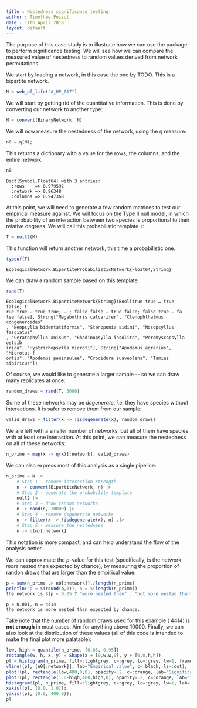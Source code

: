 ```yaml
---
title : Nestedness significance testing
author : Timothée Poisot
date : 11th April 2018
layout: default
---
```





The purpose of this case study is to illustrate how we can use the package to
perform significance testing. We will see how we can compare the measured value
of nestedness to random values derived from network permutations.

We start by loading a network, in this case the one by TODO. This is a bipartite
network.

````julia
N = web_of_life("A_HP_017")
````





We will start by getting rid of the quantitative information. This is done by
converting our network to another type:

````julia
M = convert(BinaryNetwork, N)
````





We will now measure the nestedness of the network, using the $\eta$ measure:

````julia
n0 = η(M);
````





This returns a dictionary with a value for the rows, the columns, and the entire
network.

````julia
n0
````


````
Dict{Symbol,Float64} with 3 entries:
  :rows    => 0.979592
  :network => 0.96348
  :columns => 0.947368
````





At this point, we will need to generate a few random matrices to test our
empirical measure against. We will focus on the Type II null model, in which the
probability of an interaction between two species is proportional to their
relative degrees. We will call this probabilistic template `T`:

````julia
T = null2(M)
````





This function will return another network, this time a probabilistic one.

````julia
typeof(T)
````


````
EcologicalNetwork.BipartiteProbabilisticNetwork{Float64,String}
````





We can draw a random sample based on this template:

````julia
rand(T)
````


````
EcologicalNetwork.BipartiteNetwork{String}(Bool[true true … true false; t
rue true … true true; … ; false false … true false; false true … fa
lse false], String["Megabothris calcarifer", "Ctenophthalmus congeneroides"
, "Neopsylla bidentatiformis", "Stenoponia sidimi", "Nosopsyllus fasciatus"
, "Ceratophyllus anisus", "Rhadinopsylla insolita", "Peromyscopsylla ostsib
irica", "Hystrichopsylla microti"], String["Apodemus agrarius", "Microtus f
ortis", "Apodemus peninsulae", "Crocidura suaveolens", "Tamias sibiricus"])
````





Of course, we would like to generate a larger sample -- so we can draw many
replicates at once:

````julia
random_draws = rand(T, 5000)
````





Some of these networks may be *degenerate*, *i.e.* they have species without
interactions. It is safer to remove them from our sample:

````julia
valid_draws = filter(x -> !isdegenerate(x), random_draws)
````





We are left with a smaller number of networks, but all of them have species
with at least one interaction. At this point, we can measure the nestedness
on all of these networks:

````julia
n_prime = map(x -> η(x)[:network], valid_draws)
````





We can also express most of this analysis as a single pipeline:

````julia
n_prime = N |>
    # Step 1 - remove interaction strength
    n -> convert(BipartiteNetwork, n) |>
    # Step 2 - generate the probability template
    null2 |>
    # Step 3 - draw random networks
    n -> rand(n, 10000) |>
    # Step 4 - remove degenerate networks
    n -> filter(x -> !isdegenerate(x), n) .|>
    # Step 5 - measure the nestedness
    n -> η(n)[:network]
````





This notation is more compact, and can help understand the flow of the analysis
better.

We can approximate the *p*-value for this test (specifically, is the network
*more* nested than expected by chance), by measuring the proportion of randon
draws that are larger than the empirical value:

````julia
p = sum(n_prime .> n0[:network])./length(n_prime)
println("p ≈ $(round(p,3)), n = $(length(n_prime))
the network is $(p < 0.05 ? "more nested than" : "not more nested than") expected by chance.")
````


````
p ≈ 0.001, n = 4414
the network is more nested than expected by chance.
````





Take note that the number of random draws used for this example (
4414) is **not enough** in most cases. Aim for anything above 10000.
Finally, we can also look at the distribution of these values (all of this code
is intended to make the final plot more palatable):

````julia
low, high = quantile(n_prime, [0.05, 0.95])
rectangle(w, h, x, y) = Shape(x + [0,w,w,0], y + [0,0,h,h])
pl = histogram(n_prime, fill=:lightgrey, c=:grey, lc=:grey, lw=1, framestyle=:zerolines, lab="Random draws", size=(900,300));
vline!(pl, [n0[:network]], lab="Empirical value", c=:black, ls=:dot);
plot!(pl, rectangle(low,400,0,0), opacity=.2, c=:orange, lab="Significance threshold", lw=0, lc=:orange);
plot!(pl, rectangle(1.0-high,400,high,0), opacity=.2, c=:orange, lab="", lw=0);
histogram!(pl, n_prime, fill=:lightgrey, c=:grey, lc=:grey, lw=1, lab="");
xaxis!(pl, (0.0, 1.0));
yaxis!(pl, (0.0, 400.0));
pl
````



<div id="78023b4b-3786-468e-b629-50d7af6d845a" style="width:900px;height:300px;"></div>
<script>
PLOT = document.getElementById('78023b4b-3786-468e-b629-50d7af6d845a');
Plotly.plot(PLOT, [{"xaxis":"x1","fill":"tozeroy","yaxis":"y1","x":[0.28,0.28,0.30000000000000004,0.30000000000000004,0.28,0.28],"showlegend":true,"mode":"lines","fillcolor":"rgba(211, 211, 211, 1.000)","name":"Random draws","line":{"color":"rgba(128, 128, 128, 1.000)","dash":"solid","width":1},"y":[1.0,0.0,0.0,1.0,1.0,1.0],"type":"scatter"},{"xaxis":"x1","fill":"tozeroy","yaxis":"y1","x":[0.3,0.3,0.32,0.32,0.3,0.3],"showlegend":false,"mode":"lines","fillcolor":"rgba(211, 211, 211, 1.000)","name":"Random draws","line":{"color":"rgba(128, 128, 128, 1.000)","dash":"solid","width":1},"y":[2.0,0.0,0.0,2.0,2.0,2.0],"type":"scatter"},{"xaxis":"x1","fill":"tozeroy","yaxis":"y1","x":[0.32,0.32,0.34,0.34,0.32,0.32],"showlegend":false,"mode":"lines","fillcolor":"rgba(211, 211, 211, 1.000)","name":"Random draws","line":{"color":"rgba(128, 128, 128, 1.000)","dash":"solid","width":1},"y":[5.0,0.0,0.0,5.0,5.0,5.0],"type":"scatter"},{"xaxis":"x1","fill":"tozeroy","yaxis":"y1","x":[0.33999999999999997,0.33999999999999997,0.36,0.36,0.33999999999999997,0.33999999999999997],"showlegend":false,"mode":"lines","fillcolor":"rgba(211, 211, 211, 1.000)","name":"Random draws","line":{"color":"rgba(128, 128, 128, 1.000)","dash":"solid","width":1},"y":[7.0,0.0,0.0,7.0,7.0,7.0],"type":"scatter"},{"xaxis":"x1","fill":"tozeroy","yaxis":"y1","x":[0.36,0.36,0.38,0.38,0.36,0.36],"showlegend":false,"mode":"lines","fillcolor":"rgba(211, 211, 211, 1.000)","name":"Random draws","line":{"color":"rgba(128, 128, 128, 1.000)","dash":"solid","width":1},"y":[15.0,0.0,0.0,15.0,15.0,15.0],"type":"scatter"},{"xaxis":"x1","fill":"tozeroy","yaxis":"y1","x":[0.38,0.38,0.4,0.4,0.38,0.38],"showlegend":false,"mode":"lines","fillcolor":"rgba(211, 211, 211, 1.000)","name":"Random draws","line":{"color":"rgba(128, 128, 128, 1.000)","dash":"solid","width":1},"y":[18.0,0.0,0.0,18.0,18.0,18.0],"type":"scatter"},{"xaxis":"x1","fill":"tozeroy","yaxis":"y1","x":[0.4,0.4,0.42000000000000004,0.42000000000000004,0.4,0.4],"showlegend":false,"mode":"lines","fillcolor":"rgba(211, 211, 211, 1.000)","name":"Random draws","line":{"color":"rgba(128, 128, 128, 1.000)","dash":"solid","width":1},"y":[26.0,0.0,0.0,26.0,26.0,26.0],"type":"scatter"},{"xaxis":"x1","fill":"tozeroy","yaxis":"y1","x":[0.42,0.42,0.44,0.44,0.42,0.42],"showlegend":false,"mode":"lines","fillcolor":"rgba(211, 211, 211, 1.000)","name":"Random draws","line":{"color":"rgba(128, 128, 128, 1.000)","dash":"solid","width":1},"y":[21.0,0.0,0.0,21.0,21.0,21.0],"type":"scatter"},{"xaxis":"x1","fill":"tozeroy","yaxis":"y1","x":[0.44,0.44,0.46,0.46,0.44,0.44],"showlegend":false,"mode":"lines","fillcolor":"rgba(211, 211, 211, 1.000)","name":"Random draws","line":{"color":"rgba(128, 128, 128, 1.000)","dash":"solid","width":1},"y":[47.0,0.0,0.0,47.0,47.0,47.0],"type":"scatter"},{"xaxis":"x1","fill":"tozeroy","yaxis":"y1","x":[0.45999999999999996,0.45999999999999996,0.48,0.48,0.45999999999999996,0.45999999999999996],"showlegend":false,"mode":"lines","fillcolor":"rgba(211, 211, 211, 1.000)","name":"Random draws","line":{"color":"rgba(128, 128, 128, 1.000)","dash":"solid","width":1},"y":[59.0,0.0,0.0,59.0,59.0,59.0],"type":"scatter"},{"xaxis":"x1","fill":"tozeroy","yaxis":"y1","x":[0.48,0.48,0.5,0.5,0.48,0.48],"showlegend":false,"mode":"lines","fillcolor":"rgba(211, 211, 211, 1.000)","name":"Random draws","line":{"color":"rgba(128, 128, 128, 1.000)","dash":"solid","width":1},"y":[104.0,0.0,0.0,104.0,104.0,104.0],"type":"scatter"},{"xaxis":"x1","fill":"tozeroy","yaxis":"y1","x":[0.5,0.5,0.52,0.52,0.5,0.5],"showlegend":false,"mode":"lines","fillcolor":"rgba(211, 211, 211, 1.000)","name":"Random draws","line":{"color":"rgba(128, 128, 128, 1.000)","dash":"solid","width":1},"y":[146.0,0.0,0.0,146.0,146.0,146.0],"type":"scatter"},{"xaxis":"x1","fill":"tozeroy","yaxis":"y1","x":[0.52,0.52,0.54,0.54,0.52,0.52],"showlegend":false,"mode":"lines","fillcolor":"rgba(211, 211, 211, 1.000)","name":"Random draws","line":{"color":"rgba(128, 128, 128, 1.000)","dash":"solid","width":1},"y":[114.0,0.0,0.0,114.0,114.0,114.0],"type":"scatter"},{"xaxis":"x1","fill":"tozeroy","yaxis":"y1","x":[0.54,0.54,0.56,0.56,0.54,0.54],"showlegend":false,"mode":"lines","fillcolor":"rgba(211, 211, 211, 1.000)","name":"Random draws","line":{"color":"rgba(128, 128, 128, 1.000)","dash":"solid","width":1},"y":[178.0,0.0,0.0,178.0,178.0,178.0],"type":"scatter"},{"xaxis":"x1","fill":"tozeroy","yaxis":"y1","x":[0.56,0.56,0.5800000000000001,0.5800000000000001,0.56,0.56],"showlegend":false,"mode":"lines","fillcolor":"rgba(211, 211, 211, 1.000)","name":"Random draws","line":{"color":"rgba(128, 128, 128, 1.000)","dash":"solid","width":1},"y":[196.0,0.0,0.0,196.0,196.0,196.0],"type":"scatter"},{"xaxis":"x1","fill":"tozeroy","yaxis":"y1","x":[0.58,0.58,0.6,0.6,0.58,0.58],"showlegend":false,"mode":"lines","fillcolor":"rgba(211, 211, 211, 1.000)","name":"Random draws","line":{"color":"rgba(128, 128, 128, 1.000)","dash":"solid","width":1},"y":[280.0,0.0,0.0,280.0,280.0,280.0],"type":"scatter"},{"xaxis":"x1","fill":"tozeroy","yaxis":"y1","x":[0.6,0.6,0.62,0.62,0.6,0.6],"showlegend":false,"mode":"lines","fillcolor":"rgba(211, 211, 211, 1.000)","name":"Random draws","line":{"color":"rgba(128, 128, 128, 1.000)","dash":"solid","width":1},"y":[261.0,0.0,0.0,261.0,261.0,261.0],"type":"scatter"},{"xaxis":"x1","fill":"tozeroy","yaxis":"y1","x":[0.62,0.62,0.64,0.64,0.62,0.62],"showlegend":false,"mode":"lines","fillcolor":"rgba(211, 211, 211, 1.000)","name":"Random draws","line":{"color":"rgba(128, 128, 128, 1.000)","dash":"solid","width":1},"y":[304.0,0.0,0.0,304.0,304.0,304.0],"type":"scatter"},{"xaxis":"x1","fill":"tozeroy","yaxis":"y1","x":[0.64,0.64,0.66,0.66,0.64,0.64],"showlegend":false,"mode":"lines","fillcolor":"rgba(211, 211, 211, 1.000)","name":"Random draws","line":{"color":"rgba(128, 128, 128, 1.000)","dash":"solid","width":1},"y":[328.0,0.0,0.0,328.0,328.0,328.0],"type":"scatter"},{"xaxis":"x1","fill":"tozeroy","yaxis":"y1","x":[0.66,0.66,0.68,0.68,0.66,0.66],"showlegend":false,"mode":"lines","fillcolor":"rgba(211, 211, 211, 1.000)","name":"Random draws","line":{"color":"rgba(128, 128, 128, 1.000)","dash":"solid","width":1},"y":[283.0,0.0,0.0,283.0,283.0,283.0],"type":"scatter"},{"xaxis":"x1","fill":"tozeroy","yaxis":"y1","x":[0.6799999999999999,0.6799999999999999,0.7,0.7,0.6799999999999999,0.6799999999999999],"showlegend":false,"mode":"lines","fillcolor":"rgba(211, 211, 211, 1.000)","name":"Random draws","line":{"color":"rgba(128, 128, 128, 1.000)","dash":"solid","width":1},"y":[310.0,0.0,0.0,310.0,310.0,310.0],"type":"scatter"},{"xaxis":"x1","fill":"tozeroy","yaxis":"y1","x":[0.7,0.7,0.72,0.72,0.7,0.7],"showlegend":false,"mode":"lines","fillcolor":"rgba(211, 211, 211, 1.000)","name":"Random draws","line":{"color":"rgba(128, 128, 128, 1.000)","dash":"solid","width":1},"y":[319.0,0.0,0.0,319.0,319.0,319.0],"type":"scatter"},{"xaxis":"x1","fill":"tozeroy","yaxis":"y1","x":[0.72,0.72,0.74,0.74,0.72,0.72],"showlegend":false,"mode":"lines","fillcolor":"rgba(211, 211, 211, 1.000)","name":"Random draws","line":{"color":"rgba(128, 128, 128, 1.000)","dash":"solid","width":1},"y":[275.0,0.0,0.0,275.0,275.0,275.0],"type":"scatter"},{"xaxis":"x1","fill":"tozeroy","yaxis":"y1","x":[0.74,0.74,0.76,0.76,0.74,0.74],"showlegend":false,"mode":"lines","fillcolor":"rgba(211, 211, 211, 1.000)","name":"Random draws","line":{"color":"rgba(128, 128, 128, 1.000)","dash":"solid","width":1},"y":[279.0,0.0,0.0,279.0,279.0,279.0],"type":"scatter"},{"xaxis":"x1","fill":"tozeroy","yaxis":"y1","x":[0.76,0.76,0.78,0.78,0.76,0.76],"showlegend":false,"mode":"lines","fillcolor":"rgba(211, 211, 211, 1.000)","name":"Random draws","line":{"color":"rgba(128, 128, 128, 1.000)","dash":"solid","width":1},"y":[207.0,0.0,0.0,207.0,207.0,207.0],"type":"scatter"},{"xaxis":"x1","fill":"tozeroy","yaxis":"y1","x":[0.78,0.78,0.8,0.8,0.78,0.78],"showlegend":false,"mode":"lines","fillcolor":"rgba(211, 211, 211, 1.000)","name":"Random draws","line":{"color":"rgba(128, 128, 128, 1.000)","dash":"solid","width":1},"y":[191.0,0.0,0.0,191.0,191.0,191.0],"type":"scatter"},{"xaxis":"x1","fill":"tozeroy","yaxis":"y1","x":[0.8,0.8,0.8200000000000001,0.8200000000000001,0.8,0.8],"showlegend":false,"mode":"lines","fillcolor":"rgba(211, 211, 211, 1.000)","name":"Random draws","line":{"color":"rgba(128, 128, 128, 1.000)","dash":"solid","width":1},"y":[151.0,0.0,0.0,151.0,151.0,151.0],"type":"scatter"},{"xaxis":"x1","fill":"tozeroy","yaxis":"y1","x":[0.82,0.82,0.84,0.84,0.82,0.82],"showlegend":false,"mode":"lines","fillcolor":"rgba(211, 211, 211, 1.000)","name":"Random draws","line":{"color":"rgba(128, 128, 128, 1.000)","dash":"solid","width":1},"y":[105.0,0.0,0.0,105.0,105.0,105.0],"type":"scatter"},{"xaxis":"x1","fill":"tozeroy","yaxis":"y1","x":[0.84,0.84,0.86,0.86,0.84,0.84],"showlegend":false,"mode":"lines","fillcolor":"rgba(211, 211, 211, 1.000)","name":"Random draws","line":{"color":"rgba(128, 128, 128, 1.000)","dash":"solid","width":1},"y":[70.0,0.0,0.0,70.0,70.0,70.0],"type":"scatter"},{"xaxis":"x1","fill":"tozeroy","yaxis":"y1","x":[0.86,0.86,0.88,0.88,0.86,0.86],"showlegend":false,"mode":"lines","fillcolor":"rgba(211, 211, 211, 1.000)","name":"Random draws","line":{"color":"rgba(128, 128, 128, 1.000)","dash":"solid","width":1},"y":[42.0,0.0,0.0,42.0,42.0,42.0],"type":"scatter"},{"xaxis":"x1","fill":"tozeroy","yaxis":"y1","x":[0.88,0.88,0.9,0.9,0.88,0.88],"showlegend":false,"mode":"lines","fillcolor":"rgba(211, 211, 211, 1.000)","name":"Random draws","line":{"color":"rgba(128, 128, 128, 1.000)","dash":"solid","width":1},"y":[31.0,0.0,0.0,31.0,31.0,31.0],"type":"scatter"},{"xaxis":"x1","fill":"tozeroy","yaxis":"y1","x":[0.9,0.9,0.92,0.92,0.9,0.9],"showlegend":false,"mode":"lines","fillcolor":"rgba(211, 211, 211, 1.000)","name":"Random draws","line":{"color":"rgba(128, 128, 128, 1.000)","dash":"solid","width":1},"y":[21.0,0.0,0.0,21.0,21.0,21.0],"type":"scatter"},{"xaxis":"x1","fill":"tozeroy","yaxis":"y1","x":[0.9199999999999999,0.9199999999999999,0.94,0.94,0.9199999999999999,0.9199999999999999],"showlegend":false,"mode":"lines","fillcolor":"rgba(211, 211, 211, 1.000)","name":"Random draws","line":{"color":"rgba(128, 128, 128, 1.000)","dash":"solid","width":1},"y":[11.0,0.0,0.0,11.0,11.0,11.0],"type":"scatter"},{"xaxis":"x1","fill":"tozeroy","yaxis":"y1","x":[0.94,0.94,0.96,0.96,0.94,0.94],"showlegend":false,"mode":"lines","fillcolor":"rgba(211, 211, 211, 1.000)","name":"Random draws","line":{"color":"rgba(128, 128, 128, 1.000)","dash":"solid","width":1},"y":[1.0,0.0,0.0,1.0,1.0,1.0],"type":"scatter"},{"xaxis":"x1","fill":"tozeroy","yaxis":"y1","x":[0.96,0.96,0.98,0.98,0.96,0.96],"showlegend":false,"mode":"lines","fillcolor":"rgba(211, 211, 211, 1.000)","name":"Random draws","line":{"color":"rgba(128, 128, 128, 1.000)","dash":"solid","width":1},"y":[3.0,0.0,0.0,3.0,3.0,3.0],"type":"scatter"},{"xaxis":"x1","fill":"tozeroy","yaxis":"y1","x":[0.98,0.98,1.0,1.0,0.98,0.98],"showlegend":false,"mode":"lines","fillcolor":"rgba(211, 211, 211, 1.000)","name":"Random draws","line":{"color":"rgba(128, 128, 128, 1.000)","dash":"solid","width":1},"y":[0.0,0.0,0.0,0.0,0.0,0.0],"type":"scatter"},{"xaxis":"x1","fill":"tozeroy","yaxis":"y1","x":[1.0,1.0,1.02,1.02,1.0,1.0],"showlegend":false,"mode":"lines","fillcolor":"rgba(211, 211, 211, 1.000)","name":"Random draws","line":{"color":"rgba(128, 128, 128, 1.000)","dash":"solid","width":1},"y":[3.0,0.0,0.0,3.0,3.0,3.0],"type":"scatter"},{"showlegend":true,"mode":"lines","xaxis":"x1","colorbar":{"title":""},"line":{"color":"rgba(0, 0, 0, 1.000)","shape":"linear","dash":"dot","width":1},"y":[-40000.0,40400.0],"type":"scatter","name":"Empirical value","yaxis":"y1","x":[0.9634801288936627,0.9634801288936627]},{"xaxis":"x1","fill":"tozeroy","yaxis":"y1","x":[0.0,0.4864352807229773,0.4864352807229773,0.0,0.0],"showlegend":true,"mode":"lines","fillcolor":"rgba(255, 165, 0, 0.200)","name":"Significance threshold","line":{"color":"rgba(255, 165, 0, 0.200)","dash":"solid","width":0},"y":[0.0,0.0,400.0,400.0,0.0],"type":"scatter"},{"xaxis":"x1","fill":"tozeroy","yaxis":"y1","x":[0.829791510739153,1.0,1.0,0.829791510739153,0.829791510739153],"showlegend":false,"mode":"lines","fillcolor":"rgba(255, 165, 0, 0.200)","name":"","line":{"color":"rgba(0, 0, 0, 0.200)","dash":"solid","width":0},"y":[0.0,0.0,400.0,400.0,0.0],"type":"scatter"},{"xaxis":"x1","fill":"tozeroy","yaxis":"y1","x":[0.28,0.28,0.30000000000000004,0.30000000000000004,0.28,0.28],"showlegend":false,"mode":"lines","fillcolor":"rgba(211, 211, 211, 1.000)","name":"","line":{"color":"rgba(128, 128, 128, 1.000)","dash":"solid","width":1},"y":[1.0,0.0,0.0,1.0,1.0,1.0],"type":"scatter"},{"xaxis":"x1","fill":"tozeroy","yaxis":"y1","x":[0.3,0.3,0.32,0.32,0.3,0.3],"showlegend":false,"mode":"lines","fillcolor":"rgba(211, 211, 211, 1.000)","name":"","line":{"color":"rgba(128, 128, 128, 1.000)","dash":"solid","width":1},"y":[2.0,0.0,0.0,2.0,2.0,2.0],"type":"scatter"},{"xaxis":"x1","fill":"tozeroy","yaxis":"y1","x":[0.32,0.32,0.34,0.34,0.32,0.32],"showlegend":false,"mode":"lines","fillcolor":"rgba(211, 211, 211, 1.000)","name":"","line":{"color":"rgba(128, 128, 128, 1.000)","dash":"solid","width":1},"y":[5.0,0.0,0.0,5.0,5.0,5.0],"type":"scatter"},{"xaxis":"x1","fill":"tozeroy","yaxis":"y1","x":[0.33999999999999997,0.33999999999999997,0.36,0.36,0.33999999999999997,0.33999999999999997],"showlegend":false,"mode":"lines","fillcolor":"rgba(211, 211, 211, 1.000)","name":"","line":{"color":"rgba(128, 128, 128, 1.000)","dash":"solid","width":1},"y":[7.0,0.0,0.0,7.0,7.0,7.0],"type":"scatter"},{"xaxis":"x1","fill":"tozeroy","yaxis":"y1","x":[0.36,0.36,0.38,0.38,0.36,0.36],"showlegend":false,"mode":"lines","fillcolor":"rgba(211, 211, 211, 1.000)","name":"","line":{"color":"rgba(128, 128, 128, 1.000)","dash":"solid","width":1},"y":[15.0,0.0,0.0,15.0,15.0,15.0],"type":"scatter"},{"xaxis":"x1","fill":"tozeroy","yaxis":"y1","x":[0.38,0.38,0.4,0.4,0.38,0.38],"showlegend":false,"mode":"lines","fillcolor":"rgba(211, 211, 211, 1.000)","name":"","line":{"color":"rgba(128, 128, 128, 1.000)","dash":"solid","width":1},"y":[18.0,0.0,0.0,18.0,18.0,18.0],"type":"scatter"},{"xaxis":"x1","fill":"tozeroy","yaxis":"y1","x":[0.4,0.4,0.42000000000000004,0.42000000000000004,0.4,0.4],"showlegend":false,"mode":"lines","fillcolor":"rgba(211, 211, 211, 1.000)","name":"","line":{"color":"rgba(128, 128, 128, 1.000)","dash":"solid","width":1},"y":[26.0,0.0,0.0,26.0,26.0,26.0],"type":"scatter"},{"xaxis":"x1","fill":"tozeroy","yaxis":"y1","x":[0.42,0.42,0.44,0.44,0.42,0.42],"showlegend":false,"mode":"lines","fillcolor":"rgba(211, 211, 211, 1.000)","name":"","line":{"color":"rgba(128, 128, 128, 1.000)","dash":"solid","width":1},"y":[21.0,0.0,0.0,21.0,21.0,21.0],"type":"scatter"},{"xaxis":"x1","fill":"tozeroy","yaxis":"y1","x":[0.44,0.44,0.46,0.46,0.44,0.44],"showlegend":false,"mode":"lines","fillcolor":"rgba(211, 211, 211, 1.000)","name":"","line":{"color":"rgba(128, 128, 128, 1.000)","dash":"solid","width":1},"y":[47.0,0.0,0.0,47.0,47.0,47.0],"type":"scatter"},{"xaxis":"x1","fill":"tozeroy","yaxis":"y1","x":[0.45999999999999996,0.45999999999999996,0.48,0.48,0.45999999999999996,0.45999999999999996],"showlegend":false,"mode":"lines","fillcolor":"rgba(211, 211, 211, 1.000)","name":"","line":{"color":"rgba(128, 128, 128, 1.000)","dash":"solid","width":1},"y":[59.0,0.0,0.0,59.0,59.0,59.0],"type":"scatter"},{"xaxis":"x1","fill":"tozeroy","yaxis":"y1","x":[0.48,0.48,0.5,0.5,0.48,0.48],"showlegend":false,"mode":"lines","fillcolor":"rgba(211, 211, 211, 1.000)","name":"","line":{"color":"rgba(128, 128, 128, 1.000)","dash":"solid","width":1},"y":[104.0,0.0,0.0,104.0,104.0,104.0],"type":"scatter"},{"xaxis":"x1","fill":"tozeroy","yaxis":"y1","x":[0.5,0.5,0.52,0.52,0.5,0.5],"showlegend":false,"mode":"lines","fillcolor":"rgba(211, 211, 211, 1.000)","name":"","line":{"color":"rgba(128, 128, 128, 1.000)","dash":"solid","width":1},"y":[146.0,0.0,0.0,146.0,146.0,146.0],"type":"scatter"},{"xaxis":"x1","fill":"tozeroy","yaxis":"y1","x":[0.52,0.52,0.54,0.54,0.52,0.52],"showlegend":false,"mode":"lines","fillcolor":"rgba(211, 211, 211, 1.000)","name":"","line":{"color":"rgba(128, 128, 128, 1.000)","dash":"solid","width":1},"y":[114.0,0.0,0.0,114.0,114.0,114.0],"type":"scatter"},{"xaxis":"x1","fill":"tozeroy","yaxis":"y1","x":[0.54,0.54,0.56,0.56,0.54,0.54],"showlegend":false,"mode":"lines","fillcolor":"rgba(211, 211, 211, 1.000)","name":"","line":{"color":"rgba(128, 128, 128, 1.000)","dash":"solid","width":1},"y":[178.0,0.0,0.0,178.0,178.0,178.0],"type":"scatter"},{"xaxis":"x1","fill":"tozeroy","yaxis":"y1","x":[0.56,0.56,0.5800000000000001,0.5800000000000001,0.56,0.56],"showlegend":false,"mode":"lines","fillcolor":"rgba(211, 211, 211, 1.000)","name":"","line":{"color":"rgba(128, 128, 128, 1.000)","dash":"solid","width":1},"y":[196.0,0.0,0.0,196.0,196.0,196.0],"type":"scatter"},{"xaxis":"x1","fill":"tozeroy","yaxis":"y1","x":[0.58,0.58,0.6,0.6,0.58,0.58],"showlegend":false,"mode":"lines","fillcolor":"rgba(211, 211, 211, 1.000)","name":"","line":{"color":"rgba(128, 128, 128, 1.000)","dash":"solid","width":1},"y":[280.0,0.0,0.0,280.0,280.0,280.0],"type":"scatter"},{"xaxis":"x1","fill":"tozeroy","yaxis":"y1","x":[0.6,0.6,0.62,0.62,0.6,0.6],"showlegend":false,"mode":"lines","fillcolor":"rgba(211, 211, 211, 1.000)","name":"","line":{"color":"rgba(128, 128, 128, 1.000)","dash":"solid","width":1},"y":[261.0,0.0,0.0,261.0,261.0,261.0],"type":"scatter"},{"xaxis":"x1","fill":"tozeroy","yaxis":"y1","x":[0.62,0.62,0.64,0.64,0.62,0.62],"showlegend":false,"mode":"lines","fillcolor":"rgba(211, 211, 211, 1.000)","name":"","line":{"color":"rgba(128, 128, 128, 1.000)","dash":"solid","width":1},"y":[304.0,0.0,0.0,304.0,304.0,304.0],"type":"scatter"},{"xaxis":"x1","fill":"tozeroy","yaxis":"y1","x":[0.64,0.64,0.66,0.66,0.64,0.64],"showlegend":false,"mode":"lines","fillcolor":"rgba(211, 211, 211, 1.000)","name":"","line":{"color":"rgba(128, 128, 128, 1.000)","dash":"solid","width":1},"y":[328.0,0.0,0.0,328.0,328.0,328.0],"type":"scatter"},{"xaxis":"x1","fill":"tozeroy","yaxis":"y1","x":[0.66,0.66,0.68,0.68,0.66,0.66],"showlegend":false,"mode":"lines","fillcolor":"rgba(211, 211, 211, 1.000)","name":"","line":{"color":"rgba(128, 128, 128, 1.000)","dash":"solid","width":1},"y":[283.0,0.0,0.0,283.0,283.0,283.0],"type":"scatter"},{"xaxis":"x1","fill":"tozeroy","yaxis":"y1","x":[0.6799999999999999,0.6799999999999999,0.7,0.7,0.6799999999999999,0.6799999999999999],"showlegend":false,"mode":"lines","fillcolor":"rgba(211, 211, 211, 1.000)","name":"","line":{"color":"rgba(128, 128, 128, 1.000)","dash":"solid","width":1},"y":[310.0,0.0,0.0,310.0,310.0,310.0],"type":"scatter"},{"xaxis":"x1","fill":"tozeroy","yaxis":"y1","x":[0.7,0.7,0.72,0.72,0.7,0.7],"showlegend":false,"mode":"lines","fillcolor":"rgba(211, 211, 211, 1.000)","name":"","line":{"color":"rgba(128, 128, 128, 1.000)","dash":"solid","width":1},"y":[319.0,0.0,0.0,319.0,319.0,319.0],"type":"scatter"},{"xaxis":"x1","fill":"tozeroy","yaxis":"y1","x":[0.72,0.72,0.74,0.74,0.72,0.72],"showlegend":false,"mode":"lines","fillcolor":"rgba(211, 211, 211, 1.000)","name":"","line":{"color":"rgba(128, 128, 128, 1.000)","dash":"solid","width":1},"y":[275.0,0.0,0.0,275.0,275.0,275.0],"type":"scatter"},{"xaxis":"x1","fill":"tozeroy","yaxis":"y1","x":[0.74,0.74,0.76,0.76,0.74,0.74],"showlegend":false,"mode":"lines","fillcolor":"rgba(211, 211, 211, 1.000)","name":"","line":{"color":"rgba(128, 128, 128, 1.000)","dash":"solid","width":1},"y":[279.0,0.0,0.0,279.0,279.0,279.0],"type":"scatter"},{"xaxis":"x1","fill":"tozeroy","yaxis":"y1","x":[0.76,0.76,0.78,0.78,0.76,0.76],"showlegend":false,"mode":"lines","fillcolor":"rgba(211, 211, 211, 1.000)","name":"","line":{"color":"rgba(128, 128, 128, 1.000)","dash":"solid","width":1},"y":[207.0,0.0,0.0,207.0,207.0,207.0],"type":"scatter"},{"xaxis":"x1","fill":"tozeroy","yaxis":"y1","x":[0.78,0.78,0.8,0.8,0.78,0.78],"showlegend":false,"mode":"lines","fillcolor":"rgba(211, 211, 211, 1.000)","name":"","line":{"color":"rgba(128, 128, 128, 1.000)","dash":"solid","width":1},"y":[191.0,0.0,0.0,191.0,191.0,191.0],"type":"scatter"},{"xaxis":"x1","fill":"tozeroy","yaxis":"y1","x":[0.8,0.8,0.8200000000000001,0.8200000000000001,0.8,0.8],"showlegend":false,"mode":"lines","fillcolor":"rgba(211, 211, 211, 1.000)","name":"","line":{"color":"rgba(128, 128, 128, 1.000)","dash":"solid","width":1},"y":[151.0,0.0,0.0,151.0,151.0,151.0],"type":"scatter"},{"xaxis":"x1","fill":"tozeroy","yaxis":"y1","x":[0.82,0.82,0.84,0.84,0.82,0.82],"showlegend":false,"mode":"lines","fillcolor":"rgba(211, 211, 211, 1.000)","name":"","line":{"color":"rgba(128, 128, 128, 1.000)","dash":"solid","width":1},"y":[105.0,0.0,0.0,105.0,105.0,105.0],"type":"scatter"},{"xaxis":"x1","fill":"tozeroy","yaxis":"y1","x":[0.84,0.84,0.86,0.86,0.84,0.84],"showlegend":false,"mode":"lines","fillcolor":"rgba(211, 211, 211, 1.000)","name":"","line":{"color":"rgba(128, 128, 128, 1.000)","dash":"solid","width":1},"y":[70.0,0.0,0.0,70.0,70.0,70.0],"type":"scatter"},{"xaxis":"x1","fill":"tozeroy","yaxis":"y1","x":[0.86,0.86,0.88,0.88,0.86,0.86],"showlegend":false,"mode":"lines","fillcolor":"rgba(211, 211, 211, 1.000)","name":"","line":{"color":"rgba(128, 128, 128, 1.000)","dash":"solid","width":1},"y":[42.0,0.0,0.0,42.0,42.0,42.0],"type":"scatter"},{"xaxis":"x1","fill":"tozeroy","yaxis":"y1","x":[0.88,0.88,0.9,0.9,0.88,0.88],"showlegend":false,"mode":"lines","fillcolor":"rgba(211, 211, 211, 1.000)","name":"","line":{"color":"rgba(128, 128, 128, 1.000)","dash":"solid","width":1},"y":[31.0,0.0,0.0,31.0,31.0,31.0],"type":"scatter"},{"xaxis":"x1","fill":"tozeroy","yaxis":"y1","x":[0.9,0.9,0.92,0.92,0.9,0.9],"showlegend":false,"mode":"lines","fillcolor":"rgba(211, 211, 211, 1.000)","name":"","line":{"color":"rgba(128, 128, 128, 1.000)","dash":"solid","width":1},"y":[21.0,0.0,0.0,21.0,21.0,21.0],"type":"scatter"},{"xaxis":"x1","fill":"tozeroy","yaxis":"y1","x":[0.9199999999999999,0.9199999999999999,0.94,0.94,0.9199999999999999,0.9199999999999999],"showlegend":false,"mode":"lines","fillcolor":"rgba(211, 211, 211, 1.000)","name":"","line":{"color":"rgba(128, 128, 128, 1.000)","dash":"solid","width":1},"y":[11.0,0.0,0.0,11.0,11.0,11.0],"type":"scatter"},{"xaxis":"x1","fill":"tozeroy","yaxis":"y1","x":[0.94,0.94,0.96,0.96,0.94,0.94],"showlegend":false,"mode":"lines","fillcolor":"rgba(211, 211, 211, 1.000)","name":"","line":{"color":"rgba(128, 128, 128, 1.000)","dash":"solid","width":1},"y":[1.0,0.0,0.0,1.0,1.0,1.0],"type":"scatter"},{"xaxis":"x1","fill":"tozeroy","yaxis":"y1","x":[0.96,0.96,0.98,0.98,0.96,0.96],"showlegend":false,"mode":"lines","fillcolor":"rgba(211, 211, 211, 1.000)","name":"","line":{"color":"rgba(128, 128, 128, 1.000)","dash":"solid","width":1},"y":[3.0,0.0,0.0,3.0,3.0,3.0],"type":"scatter"},{"xaxis":"x1","fill":"tozeroy","yaxis":"y1","x":[0.98,0.98,1.0,1.0,0.98,0.98],"showlegend":false,"mode":"lines","fillcolor":"rgba(211, 211, 211, 1.000)","name":"","line":{"color":"rgba(128, 128, 128, 1.000)","dash":"solid","width":1},"y":[0.0,0.0,0.0,0.0,0.0,0.0],"type":"scatter"},{"xaxis":"x1","fill":"tozeroy","yaxis":"y1","x":[1.0,1.0,1.02,1.02,1.0,1.0],"showlegend":false,"mode":"lines","fillcolor":"rgba(211, 211, 211, 1.000)","name":"","line":{"color":"rgba(128, 128, 128, 1.000)","dash":"solid","width":1},"y":[3.0,0.0,0.0,3.0,3.0,3.0],"type":"scatter"}], {"showlegend":true,"paper_bgcolor":"rgba(255, 255, 255, 1.000)","xaxis1":{"showticklabels":true,"gridwidth":0.5,"tickvals":[0.0,0.2,0.4,0.6000000000000001,0.8,1.0],"visible":true,"ticks":"inside","range":[0.0,1.0],"domain":[0.03400408282298046,0.9956255468066492],"tickmode":"array","linecolor":"rgba(0, 0, 0, 1.000)","showgrid":true,"title":"","mirror":false,"tickangle":0,"showline":false,"gridcolor":"rgba(0, 0, 0, 0.100)","titlefont":{"color":"rgba(0, 0, 0, 1.000)","family":"sans-serif","size":15},"tickcolor":"rgba(0, 0, 0, 0.000)","ticktext":["0.0","0.2","0.4","0.6","0.8","1.0"],"zeroline":true,"type":"-","tickfont":{"color":"rgba(0, 0, 0, 1.000)","family":"sans-serif","size":11},"zerolinecolor":"rgba(0, 0, 0, 1.000)","anchor":"y1"},"annotations":[],"height":300,"margin":{"l":0,"b":20,"r":0,"t":20},"plot_bgcolor":"rgba(255, 255, 255, 1.000)","yaxis1":{"showticklabels":true,"gridwidth":0.5,"tickvals":[0.0,100.0,200.0,300.0,400.0],"visible":true,"ticks":"inside","range":[0.0,400.0],"domain":[0.050160396617089535,0.9868766404199475],"tickmode":"array","linecolor":"rgba(0, 0, 0, 1.000)","showgrid":true,"title":"","mirror":false,"tickangle":0,"showline":false,"gridcolor":"rgba(0, 0, 0, 0.100)","titlefont":{"color":"rgba(0, 0, 0, 1.000)","family":"sans-serif","size":15},"tickcolor":"rgba(0, 0, 0, 0.000)","ticktext":["0","100","200","300","400"],"zeroline":true,"type":"-","tickfont":{"color":"rgba(0, 0, 0, 1.000)","family":"sans-serif","size":11},"zerolinecolor":"rgba(0, 0, 0, 1.000)","anchor":"x1"},"legend":{"bordercolor":"rgba(0, 0, 0, 1.000)","bgcolor":"rgba(255, 255, 255, 1.000)","font":{"color":"rgba(0, 0, 0, 1.000)","family":"sans-serif","size":11},"y":1.0,"x":1.0},"width":900});
</script>

